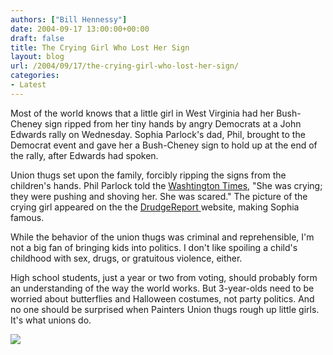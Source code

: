 ```yaml
---
authors: ["Bill Hennessy"]
date: 2004-09-17 13:00:00+00:00
draft: false
title: The Crying Girl Who Lost Her Sign
layout: blog
url: /2004/09/17/the-crying-girl-who-lost-her-sign/
categories:
- Latest
---
```


Most of the world knows that a little girl in West Virginia had her Bush-Cheney sign ripped from her tiny hands by angry Democrats at a John Edwards rally on Wednesday. Sophia Parlock's dad, Phil, brought to the Democrat event and gave her a Bush-Cheney sign to hold up at the end of the rally, after Edwards had spoken. 




Union thugs set upon the family, forcibly ripping the signs from the children's hands. Phil Parlock told the [Washtington Times](https://www.washtimes.com/national/20040917-010155-8041r.htm), "She was crying; they were pushing and shoving her. She was scared." The picture of the crying girl appeared on the the [DrudgeReport ](https://www.drudgereport.com)website, making Sophia famous.




While the behavior of the union thugs was criminal and reprehensible, I'm not a big fan of bringing kids into politics. I don't like spoiling a child's childhood with sex, drugs, or gratuitous violence, either.




High school students, just a year or two from voting, should probably form an understanding of the way the world works. But 3-year-olds need to be worried about butterflies and Halloween costumes, not party politics. And no one should be surprised when Painters Union thugs rough up little girls. It's what unions do.




  


![](https://blog.billhennessy.com/aggbug.aspx?PostID=564)

